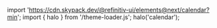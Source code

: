<!--
type: template
name: calendar
-->

import 'https://cdn.skypack.dev/@refinitiv-ui/elements@next/calendar?min';
import { halo } from '/theme-loader.js';
halo('calendar');